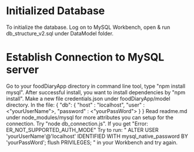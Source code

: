 # Initialized Database
To initialize the database. Log on to MySQL Workbench, open & run db_structure_v2.sql under DataModel folder.

# Establish Connection to MySQL server
Go to your foodDiaryApp directory in command line tool, type "npm install mysql".
After successful install, you want to install dependencies by "npm install".
Make a new file credentials.json under foodDiaryApp/model directory.
In the file:
{ "db": { 
    "host"     : "localhost",
    "user"     : <"yourUserName">,
    "password" : <"yourPassWord">
  }
}
Read readme.md under node_modules/mysql for more attributes you can setup for the connection.
Try "node db_connection.js".
If you get "Error: ER_NOT_SUPPORTED_AUTH_MODE"
Try to run:
" 
ALTER USER 'yourUserName'@'localhost' IDENTIFIED WITH mysql_native_password BY 'yourPassWord';
flush PRIVILEGES;
"
in your Workbench and try again.
